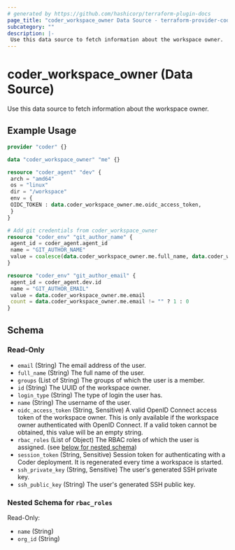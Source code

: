 ```yaml
---
# generated by https://github.com/hashicorp/terraform-plugin-docs
page_title: "coder_workspace_owner Data Source - terraform-provider-coder"
subcategory: ""
description: |-
 Use this data source to fetch information about the workspace owner.
---
```


# coder_workspace_owner (Data Source)

Use this data source to fetch information about the workspace owner.

## Example Usage

```terraform
provider "coder" {}

data "coder_workspace_owner" "me" {}

resource "coder_agent" "dev" {
 arch = "amd64"
 os = "linux"
 dir = "/workspace"
 env = {
 OIDC_TOKEN : data.coder_workspace_owner.me.oidc_access_token,
 }
}

# Add git credentials from coder_workspace_owner
resource "coder_env" "git_author_name" {
 agent_id = coder_agent.agent_id
 name = "GIT_AUTHOR_NAME"
 value = coalesce(data.coder_workspace_owner.me.full_name, data.coder_workspace_owner.me.name)
}

resource "coder_env" "git_author_email" {
 agent_id = coder_agent.dev.id
 name = "GIT_AUTHOR_EMAIL"
 value = data.coder_workspace_owner.me.email
 count = data.coder_workspace_owner.me.email != "" ? 1 : 0
}
```

<!-- schema generated by tfplugindocs -->
## Schema

### Read-Only

- `email` (String) The email address of the user.
- `full_name` (String) The full name of the user.
- `groups` (List of String) The groups of which the user is a member.
- `id` (String) The UUID of the workspace owner.
- `login_type` (String) The type of login the user has.
- `name` (String) The username of the user.
- `oidc_access_token` (String, Sensitive) A valid OpenID Connect access token of the workspace owner. This is only available if the workspace owner authenticated with OpenID Connect. If a valid token cannot be obtained, this value will be an empty string.
- `rbac_roles` (List of Object) The RBAC roles of which the user is assigned. (see [below for nested schema](#nestedatt--rbac_roles))
- `session_token` (String, Sensitive) Session token for authenticating with a Coder deployment. It is regenerated every time a workspace is started.
- `ssh_private_key` (String, Sensitive) The user's generated SSH private key.
- `ssh_public_key` (String) The user's generated SSH public key.

<a id="nestedatt--rbac_roles"></a>
### Nested Schema for `rbac_roles`

Read-Only:

- `name` (String)
- `org_id` (String)
